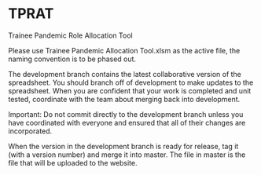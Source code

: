 # TPRAT
Trainee Pandemic Role Allocation Tool

Please use Trainee Pandemic Allocation Tool.xlsm as the active file, the naming convention is to be phased out.

The development branch contains the latest collaborative version of the spreadsheet. You should branch off of development to make updates to the spreadsheet. When you are confident that your work is completed and unit tested, coordinate with the team about merging back into development.

Important: Do not commit directly to the development branch unless you have coordinated with everyone and ensured that all of their changes are incorporated.

When the version in the development branch is ready for release, tag it (with a version number) and merge it into master. The file in master is the file that will be uploaded to the website.
